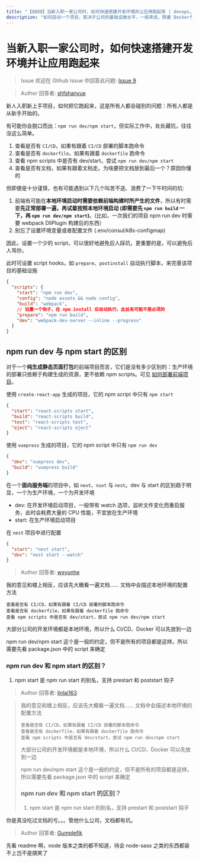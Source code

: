```yaml
---
title: "【Q008】当新入职一家公司时，如何快速搭建开发环境并让应用跑起来 | devops,react,vue,前端工程化高频面试题"
description: "如何启动一个项目，取决于公司的基础设施水平，一般来说，照着 Dockerfile 跑就完事了，哪还有以下事项需要注意  字节跳动面试题、阿里腾讯面试题、美团小米面试题。"
---
```


# 当新入职一家公司时，如何快速搭建开发环境并让应用跑起来

> Issue
> 欢迎在 Gtihub Issue 中回答此问题: [Issue 9](https://github.com/shfshanyue/Daily-Question/issues/9)

> Author
> 回答者: [shfshanyue](https://github.com/shfshanyue)

新人入职新上手项目，如何把它跑起来，这是所有人都会碰到的问题：所有人都是从新手开始的。

有可能你会脱口而出：`npm run dev/npm start`，但实际工作中，处处藏坑，往往没这么简单。

1. 查看是否有 `CI/CD`，如果有跟着 `CI/CD` 部署的脚本跑命令
1. 查看是否有 `dockerfile`，如果有跟着 `dockerfile` 跑命令
1. 查看 npm scripts 中是否有 dev/start，尝试 `npm run dev/npm start`
1. 查看是否有文档，如果有跟着文档走。为啥要把文档放到最后一个？原因你懂的

但即便是十分谨慎，也有可能遇到以下几个叫苦不迭、浪费了一下午时间的坑:

1. 前端有可能在**本地环境启动时需要依赖前端构建时所产生的文件**，所以有时需要**先正常部署一遍，再试着按照本地环境启动 (即需要先 `npm run build` 一下，再 `npm run dev/npm start`)**。(比如，一次我们的项目 npm run dev 时需要 webpack DllPlugin 构建后的东西）
1. 别忘了设置环境变量或者配置文件 (.env/consul/k8s-configmap)

因此，设置一个少的 script，可以很好地避免后人踩坑，更重要的是，可以避免后人骂你，

此时可设置 script hooks，如 `prepare`、`postinstall` 自动执行脚本，来完善该项目的基础设施

```json
{
  "scripts": {
    "start": "npm run dev",
    "config": "node assets && node config",
    "build": "webpack",
    // 设置一个钩子，在 npm install 后自动执行，此处有可能不是必须的
    "prepare": "npm run build",
    "dev": "webpack-dev-server --inline --progress"
  }
}
```

## npm run dev 与 npm start 的区别

对于一个**纯生成静态页面打包**的前端项目而言，它们是没有多少区别的：生产环境的部署只依赖于构建生成的资源，更不依赖 npm scripts。可见 [如何部署前端项目](https://shanyue.tech/frontend-engineering/docker.html)。

使用 `create-react-app` 生成的项目，它的 npm script 中只有 `npm start`

```json
{
  "start": "react-scripts start",
  "build": "react-scripts build",
  "test": "react-scripts test",
  "eject": "react-scripts eject"
}
```

使用 `vuepress` 生成的项目，它的 npm script 中只有 `npm run dev`

```json
{
  "dev": "vuepress dev",
  "build": "vuepress build"
}
```

在一个**面向服务端**的项目中，如 `next`、`nuxt` 与 `nest`。dev 与 start 的区别趋于明显，一个为生产环境，一个为开发环境

- dev: 在开发环境启动项目，一般带有 watch 选项，监听文件变化而重启服务，此时会耗费大量的 CPU 性能，不宜放在生产环境
- start: 在生产环境启动项目

在 `nest` 项目中进行配置

```json
{
  "start": "nest start",
  "dev": "nest start --watch"
}
```

> Author
> 回答者: [wxyunhe](https://github.com/wxyunhe)

我的意见和楼上相反，应该先大概看一遍文档…… 文档中会描述本地环境的配置方法

```
查看是否有 CI/CD，如果有跟着 CI/CD 部署的脚本跑命令
查看是否有 dockerfile，如果有跟着 dockerfile 跑命令
查看 npm scripts 中是否有 dev/start，尝试 npm run dev/npm start
```

大部分公司的开发环境都是本地环境，所以什么 CI/CD、Docker 可以先放到一边

npm run dev/npm start 这个是一般的约定，但不是所有的项目都是这样。所以需要先看 package.json 中的 script 来确定

### npm run dev 和 npm start 的区别？

1. npm start 是 npm run start 的别名，支持 prestart 和 poststart 钩子

> Author
> 回答者: [linlai163](https://github.com/linlai163)

> 我的意见和楼上相反，应该先大概看一遍文档…… 文档中会描述本地环境的配置方法
>
> ```
> 查看是否有 CI/CD，如果有跟着 CI/CD 部署的脚本跑命令
> 查看是否有 dockerfile，如果有跟着 dockerfile 跑命令
> 查看 npm scripts 中是否有 dev/start，尝试 npm run dev/npm start
> ```
>
> 大部分公司的开发环境都是本地环境，所以什么 CI/CD、Docker 可以先放到一边
>
> npm run dev/npm start 这个是一般的约定，但不是所有的项目都是这样。所以需要先看 package.json 中的 script 来确定
>
> ### npm run dev 和 npm start 的区别？
>
> 1. npm start 是 npm run start 的别名，支持 prestart 和 poststart 钩子

你是真没吃过文档的亏。。。管他什么公司，文档都有坑。

> Author
> 回答者: [Gumplefik](https://github.com/Gumplefik)

先看 readme 啊，node 版本之类的都不知道，待会 node-sass 之类的东西都装不上岂不是搞笑了
